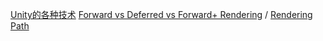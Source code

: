 [Unity的各种技术](http://geekfaner.com/unity/index.html)
[Forward vs Deferred vs Forward+ Rendering](https://www.3dgep.com/forward-plus/) / [Rendering Path](https://zhuanlan.zhihu.com/p/54694743)